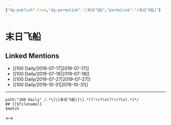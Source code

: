 ```yaml
---
{"dg-publish":true,"dg-permalink":"/末日飞船","permalink":"/末日飞船/"}
---
```


# 末日飞船

## Linked Mentions
- [[100 Daily/2019-07-17\|2019-07-17]]
- [[100 Daily/2019-07-18\|2019-07-18]]
- [[100 Daily/2019-07-27\|2019-07-27]]
- [[100 Daily/2019-10-31\|2019-10-31]]


---

```expander
path:"100 Daily" /.*\[\[末日飞船\]\].*(?:\r?\n(?!\r?\n).*)*/
## [[$filename]]
$match
```

<-->